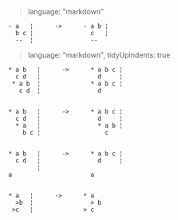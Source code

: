 > language: "markdown"

    - a   ¦      ->      - a b ¦
      b c ¦                c   ¦
      --  ¦                --  

> language: "markdown", tidyUpIndents: true

    * a b   ¦      ->      * a b c ¦
      c d   ¦                d     ¦
     * a b  ¦              * a b c ¦
       c d  ¦                d


    * a b   ¦      ->      * a b c ¦
      c d   ¦                d     ¦
      * a   ¦                * a b ¦
        b c ¦                  c


    * a b   ¦      ->      * a b c ¦
      c d   ¦                d     ¦
            ¦
    a                      a


    * a   ¦      ->      * a
      >b  ¦                > b
     >c   ¦              > c